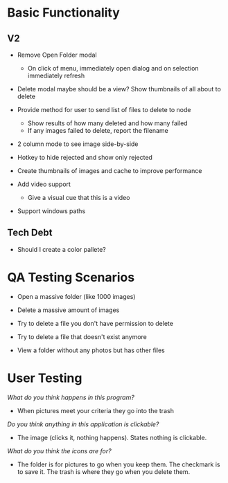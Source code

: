 # Basic Functionality

## V2

* Remove Open Folder modal
    * On click of menu, immediately open dialog and on selection immediately refresh

* Delete modal maybe should be a view? Show thumbnails of all about to delete

* Provide method for user to send list of files to delete to node
    * Show results of how many deleted and how many failed
    * If any images failed to delete, report the filename

* 2 column mode to see image side-by-side

* Hotkey to hide rejected and show only rejected

* Create thumbnails of images and cache to improve performance

* Add video support
    * Give a visual cue that this is a video

* Support windows paths


## Tech Debt

* Should I create a color pallete?


# QA Testing Scenarios

* Open a massive folder (like 1000 images)

* Delete a massive amount of images

* Try to delete a file you don't have permission to delete

* Try to delete a file that doesn't exist anymore

* View a folder without any photos but has other files


# User Testing

_What do you think happens in this program?_  
* When pictures meet your criteria they go into the trash

_Do you think anything in this application is clickable?_
* The image (clicks it, nothing happens). States nothing is clickable.

_What do you think the icons are for?_
* The folder is for pictures to go when you keep them. The checkmark is to save it. The trash is where they go when you delete them.
